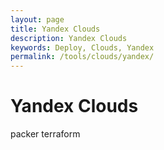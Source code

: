 ```yaml
---
layout: page
title: Yandex Clouds
description: Yandex Clouds
keywords: Deploy, Clouds, Yandex
permalink: /tools/clouds/yandex/
---
```


# Yandex Clouds

packer
terraform
